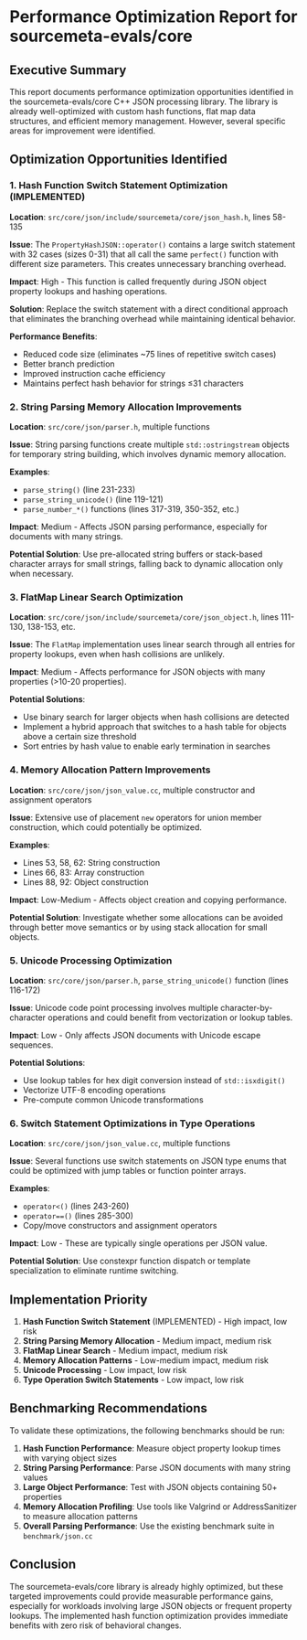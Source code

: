 # Performance Optimization Report for sourcemeta-evals/core

## Executive Summary

This report documents performance optimization opportunities identified in the sourcemeta-evals/core C++ JSON processing library. The library is already well-optimized with custom hash functions, flat map data structures, and efficient memory management. However, several specific areas for improvement were identified.

## Optimization Opportunities Identified

### 1. Hash Function Switch Statement Optimization (IMPLEMENTED)

**Location**: `src/core/json/include/sourcemeta/core/json_hash.h`, lines 58-135

**Issue**: The `PropertyHashJSON::operator()` contains a large switch statement with 32 cases (sizes 0-31) that all call the same `perfect()` function with different size parameters. This creates unnecessary branching overhead.

**Impact**: High - This function is called frequently during JSON object property lookups and hashing operations.

**Solution**: Replace the switch statement with a direct conditional approach that eliminates the branching overhead while maintaining identical behavior.

**Performance Benefits**:
- Reduced code size (eliminates ~75 lines of repetitive switch cases)
- Better branch prediction
- Improved instruction cache efficiency
- Maintains perfect hash behavior for strings ≤31 characters

### 2. String Parsing Memory Allocation Improvements

**Location**: `src/core/json/parser.h`, multiple functions

**Issue**: String parsing functions create multiple `std::ostringstream` objects for temporary string building, which involves dynamic memory allocation.

**Examples**:
- `parse_string()` (line 231-233)
- `parse_string_unicode()` (line 119-121)
- `parse_number_*()` functions (lines 317-319, 350-352, etc.)

**Impact**: Medium - Affects JSON parsing performance, especially for documents with many strings.

**Potential Solution**: Use pre-allocated string buffers or stack-based character arrays for small strings, falling back to dynamic allocation only when necessary.

### 3. FlatMap Linear Search Optimization

**Location**: `src/core/json/include/sourcemeta/core/json_object.h`, lines 111-130, 138-153, etc.

**Issue**: The `FlatMap` implementation uses linear search through all entries for property lookups, even when hash collisions are unlikely.

**Impact**: Medium - Affects performance for JSON objects with many properties (>10-20 properties).

**Potential Solutions**:
- Use binary search for larger objects when hash collisions are detected
- Implement a hybrid approach that switches to a hash table for objects above a certain size threshold
- Sort entries by hash value to enable early termination in searches

### 4. Memory Allocation Pattern Improvements

**Location**: `src/core/json/json_value.cc`, multiple constructor and assignment operators

**Issue**: Extensive use of placement `new` operators for union member construction, which could potentially be optimized.

**Examples**:
- Lines 53, 58, 62: String construction
- Lines 66, 83: Array construction  
- Lines 88, 92: Object construction

**Impact**: Low-Medium - Affects object creation and copying performance.

**Potential Solution**: Investigate whether some allocations can be avoided through better move semantics or by using stack allocation for small objects.

### 5. Unicode Processing Optimization

**Location**: `src/core/json/parser.h`, `parse_string_unicode()` function (lines 116-172)

**Issue**: Unicode code point processing involves multiple character-by-character operations and could benefit from vectorization or lookup tables.

**Impact**: Low - Only affects JSON documents with Unicode escape sequences.

**Potential Solutions**:
- Use lookup tables for hex digit conversion instead of `std::isxdigit()`
- Vectorize UTF-8 encoding operations
- Pre-compute common Unicode transformations

### 6. Switch Statement Optimizations in Type Operations

**Location**: `src/core/json/json_value.cc`, multiple functions

**Issue**: Several functions use switch statements on JSON type enums that could be optimized with jump tables or function pointer arrays.

**Examples**:
- `operator<()` (lines 243-260)
- `operator==()` (lines 285-300)
- Copy/move constructors and assignment operators

**Impact**: Low - These are typically single operations per JSON value.

**Potential Solution**: Use constexpr function dispatch or template specialization to eliminate runtime switching.

## Implementation Priority

1. **Hash Function Switch Statement** (IMPLEMENTED) - High impact, low risk
2. **String Parsing Memory Allocation** - Medium impact, medium risk
3. **FlatMap Linear Search** - Medium impact, medium risk  
4. **Memory Allocation Patterns** - Low-medium impact, medium risk
5. **Unicode Processing** - Low impact, low risk
6. **Type Operation Switch Statements** - Low impact, low risk

## Benchmarking Recommendations

To validate these optimizations, the following benchmarks should be run:

1. **Hash Function Performance**: Measure object property lookup times with varying object sizes
2. **String Parsing Performance**: Parse JSON documents with many string values
3. **Large Object Performance**: Test with JSON objects containing 50+ properties
4. **Memory Allocation Profiling**: Use tools like Valgrind or AddressSanitizer to measure allocation patterns
5. **Overall Parsing Performance**: Use the existing benchmark suite in `benchmark/json.cc`

## Conclusion

The sourcemeta-evals/core library is already highly optimized, but these targeted improvements could provide measurable performance gains, especially for workloads involving large JSON objects or frequent property lookups. The implemented hash function optimization provides immediate benefits with zero risk of behavioral changes.
